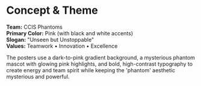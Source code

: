 
# Concept & Theme
**Team:** CCIS Phantoms  
**Primary Color:** Pink (with black and white accents)  
**Slogan:** "Unseen but Unstoppable"  
**Values:** Teamwork • Innovation • Excellence  

The posters use a dark-to-pink gradient background, a mysterious phantom mascot with glowing pink highlights, 
and bold, high-contrast typography to create energy and team spirit while keeping the 'phantom' aesthetic mysterious and powerful.
